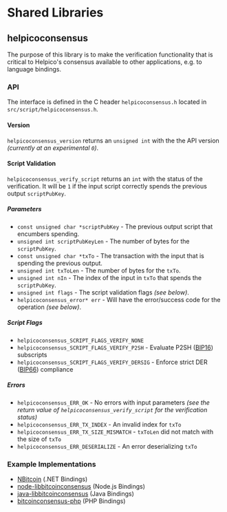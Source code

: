Shared Libraries
================

## helpicoconsensus

The purpose of this library is to make the verification functionality that is critical to Helpico's consensus available to other applications, e.g. to language bindings.

### API

The interface is defined in the C header `helpicoconsensus.h` located in  `src/script/helpicoconsensus.h`.

#### Version

`helpicoconsensus_version` returns an `unsigned int` with the the API version *(currently at an experimental `0`)*.

#### Script Validation

`helpicoconsensus_verify_script` returns an `int` with the status of the verification. It will be `1` if the input script correctly spends the previous output `scriptPubKey`.

##### Parameters
- `const unsigned char *scriptPubKey` - The previous output script that encumbers spending.
- `unsigned int scriptPubKeyLen` - The number of bytes for the `scriptPubKey`.
- `const unsigned char *txTo` - The transaction with the input that is spending the previous output.
- `unsigned int txToLen` - The number of bytes for the `txTo`.
- `unsigned int nIn` - The index of the input in `txTo` that spends the `scriptPubKey`.
- `unsigned int flags` - The script validation flags *(see below)*.
- `helpicoconsensus_error* err` - Will have the error/success code for the operation *(see below)*.

##### Script Flags
- `helpicoconsensus_SCRIPT_FLAGS_VERIFY_NONE`
- `helpicoconsensus_SCRIPT_FLAGS_VERIFY_P2SH` - Evaluate P2SH ([BIP16](https://github.com/bitcoin/bips/blob/master/bip-0016.mediawiki)) subscripts
- `helpicoconsensus_SCRIPT_FLAGS_VERIFY_DERSIG` - Enforce strict DER ([BIP66](https://github.com/bitcoin/bips/blob/master/bip-0066.mediawiki)) compliance

##### Errors
- `helpicoconsensus_ERR_OK` - No errors with input parameters *(see the return value of `helpicoconsensus_verify_script` for the verification status)*
- `helpicoconsensus_ERR_TX_INDEX` - An invalid index for `txTo`
- `helpicoconsensus_ERR_TX_SIZE_MISMATCH` - `txToLen` did not match with the size of `txTo`
- `helpicoconsensus_ERR_DESERIALIZE` - An error deserializing `txTo`

### Example Implementations
- [NBitcoin](https://github.com/NicolasDorier/NBitcoin/blob/master/NBitcoin/Script.cs#L814) (.NET Bindings)
- [node-libbitcoinconsensus](https://github.com/bitpay/node-libbitcoinconsensus) (Node.js Bindings)
- [java-libbitcoinconsensus](https://github.com/dexX7/java-libbitcoinconsensus) (Java Bindings)
- [bitcoinconsensus-php](https://github.com/Bit-Wasp/bitcoinconsensus-php) (PHP Bindings)
